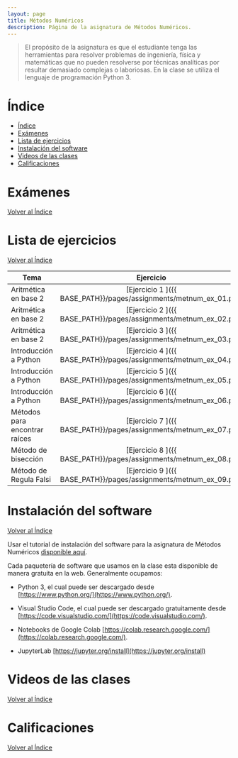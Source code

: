 ```yaml
---
layout: page
title: Métodos Numéricos
description: Página de la asignatura de Métodos Numéricos.
---
```

> El propósito de la asignatura es que el estudiante tenga las herramientas para resolver problemas de ingeniería, física y matemáticas que no pueden resolverse por técnicas analíticas por resultar demasiado complejas o laboriosas. En la clase se utiliza el lenguaje de programación Python 3.

# Índice
- [Índice](#índice)
- [Exámenes](#exámenes)
- [Lista de ejercicios](#lista-de-ejercicios)
- [Instalación del software](#instalación-del-software)
- [Videos de las clases](#videos-de-las-clases)
- [Calificaciones](#calificaciones)

# Exámenes
[Volver al Índice](#índice)

# Lista de ejercicios
[Volver al Índice](#índice)

|Tema              |Ejercicio       |
|------------------|:--------------:|
|Aritmética en base 2           |[Ejercicio 1    ]({{ BASE_PATH}}/pages/assignments/metnum_ex_01.pdf)|
|Aritmética en base 2           |[Ejercicio 2    ]({{ BASE_PATH}}/pages/assignments/metnum_ex_02.pdf)|
|Aritmética en base 2           |[Ejercicio 3    ]({{ BASE_PATH}}/pages/assignments/metnum_ex_03.pdf)|
|Introducción a Python          |[Ejercicio 4    ]({{ BASE_PATH}}/pages/assignments/metnum_ex_04.pdf)|
|Introducción a Python          |[Ejercicio 5    ]({{ BASE_PATH}}/pages/assignments/metnum_ex_05.pdf)|
|Introducción a Python          |[Ejercicio 6    ]({{ BASE_PATH}}/pages/assignments/metnum_ex_06.pdf)|
|Métodos para encontrar raíces  |[Ejercicio 7    ]({{ BASE_PATH}}/pages/assignments/metnum_ex_07.pdf)|
|Método de bisección            |[Ejercicio 8    ]({{ BASE_PATH}}/pages/assignments/metnum_ex_08.pdf)|
|Método de Regula Falsi         |[Ejercicio 9    ]({{ BASE_PATH}}/pages/assignments/metnum_ex_09.pdf)|

# Instalación del software
[Volver al Índice](#índice)

Usar el tutorial de instalación del software para la asignatura de Métodos Numéricos [disponible aquí](https://enriquegarcia.xyz/pages/instructions/installPython).

Cada paquetería de software que usamos en la clase esta disponible de manera gratuita en la web. Generalmente ocupamos:

- Python 3, el cual puede ser descargado desde [https://www.python.org/](https://www.python.org/).

- Visual Studio Code, el cual puede ser descargado gratuitamente desde [https://code.visualstudio.com/](https://code.visualstudio.com/).

- Notebooks de Google Colab [https://colab.research.google.com/](https://colab.research.google.com/).

- JupyterLab [https://jupyter.org/install](https://jupyter.org/install)

# Videos de las clases
[Volver al Índice](#índice)

# Calificaciones
[Volver al Índice](#índice)


<!-- Note: this is how to write a comment in HTML. Everything in here won't show up on your webpage.-->

<!--
To increase the size of the title, use fewer # in front of the paper title.
To decrease the size of the title, use more #. 
To remove the italics, remove the * before and after the description
To remove the underline from the title, remove the <u> tags (<u> and </u>)
-->
